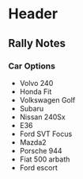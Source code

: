 <!-- TITLE: Tyler -->
<!-- SUBTITLE: A quick summary of Tyler -->

# Header
## Rally Notes

### Car Options
* Volvo 240
* Honda Fit
* Volkswagen Golf 
* Subaru
* Nissan 240Sx
* E36
* Ford SVT Focus
* Mazda2
* Porsche 944
* Fiat 500 arbath
* Ford escort